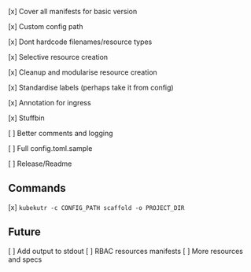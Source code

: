[x] Cover all manifests for basic version

[x] Custom config path

[x] Dont hardcode filenames/resource types

[x] Selective resource creation

[x] Cleanup and modularise resource creation

[x] Standardise labels (perhaps take it from config)

[x] Annotation for ingress

[x] Stuffbin

[ ] Better comments and logging

[ ] Full config.toml.sample

[ ] Release/Readme

## Commands

[x] `kubekutr -c CONFIG_PATH scaffold -o PROJECT_DIR`

## Future

[ ] Add output to stdout
[ ] RBAC resources manifests
[ ] More resources and specs